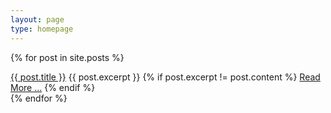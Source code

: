 ```yaml
---
layout: page
type: homepage
---
```



{% for post in site.posts %}
    <div>
      <a href="{{ post.url }}">{{ post.title }}</a>
      {{ post.excerpt }}
      {% if post.excerpt != post.content %}
        <a href="{{ site.baseurl }}{{ post.url }}">Read More ...</a>
      {% endif %}
    </div>
{% endfor %}



